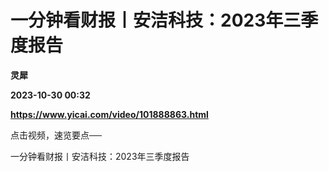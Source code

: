 # 一分钟看财报丨安洁科技：2023年三季度报告
**灵犀**

**2023-10-30 00:32**

**https://www.yicai.com/video/101888863.html**

点击视频，速览要点──

一分钟看财报丨安洁科技：2023年三季度报告